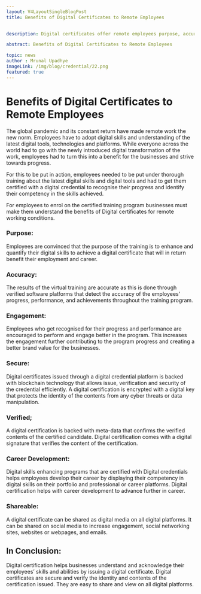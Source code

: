 ```yaml
---
layout: V4LayoutSingleBlogPost
title: Benefits of Digital Certificates to Remote Employees
 

description: Digital certificates offer remote employees purpose, accuracy, engagement, security, verification, career development, and shareability for digital skills.

abstract: Benefits of Digital Certificates to Remote Employees

topic: news
author : Mrunal Upadhye
imageLink: /img/blog/credential/22.png
featured: true
---
```


# Benefits of Digital Certificates to Remote Employees


The global pandemic and its constant return have made remote work the new norm. Employees have to adopt digital skills and understanding of the latest digital tools, technologies and platforms. While everyone across the world had to go with the newly introduced digital transformation of the work, employees had to turn this into a benefit for the businesses and strive towards progress.

For this to be put in action, employees needed to be put under thorough training about the latest digital skills and digital tools and had to get them certified with a digital credential to recognise their progress and identify their competency in the skills achieved.

For employees to enrol on the certified training program businesses must make them understand the benefits of Digital certificates for remote working conditions.

### Purpose:

Employees are convinced that the purpose of the training is to enhance and quantify their digital skills to achieve a digital certificate that will in return benefit their employment and career.

### Accuracy:

The results of the virtual training are accurate as this is done through verified software platforms that detect the accuracy of the employees’ progress, performance, and achievements throughout the training program.

### Engagement:

Employees who get recognised for their progress and performance are encouraged to perform and engage better in the program. This increases the engagement further contributing to the program progress and creating a better brand value for the businesses.

### Secure:

Digital certificates issued through a digital credential platform is backed with blockchain technology that allows issue, verification and security of the credential efficiently. A digital certification is encrypted with a digital key that protects the identity of the contents from any cyber threats or data manipulation.

### Verified;

A digital certification is backed with meta-data that confirms the verified contents of the certified candidate. Digital certification comes with a digital signature that verifies the content of the certification.

### Career Development:
Digital skills enhancing programs that are certified with Digital credentials helps employees develop their career by displaying their competency in digital skills on their portfolio and professional or career platforms. Digital certification helps with career development to advance further in career.

### Shareable:

A digital certificate can be shared as digital media on all digital platforms. It can be shared on social media to increase engagement, social networking sites, websites or webpages, and emails.

## In Conclusion:

Digital certification helps businesses understand and acknowledge their employees’ skills and abilities by issuing a digital certificate. Digital certificates are secure and verify the identity and contents of the certification issued. They are easy to share and view on all digital platforms.







